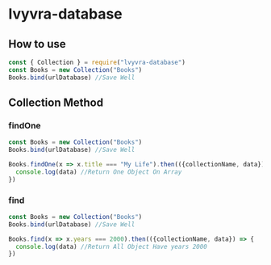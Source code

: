 # lvyvra-database
## How to use

```js
const { Collection } = require("lvyvra-database")
const Books = new Collection("Books")
Books.bind(urlDatabase) //Save Well
```

## Collection Method

### findOne

```js
const Books = new Collection("Books")
Books.bind(urlDatabase) //Save Well

Books.findOne(x => x.title === "My Life").then(({collectionName, data}) => {
  console.log(data) //Return One Object On Array
})
```

### find

```js
const Books = new Collection("Books")
Books.bind(urlDatabase) //Save Well

Books.find(x => x.years === 2000).then(({collectionName, data}) => {
  console.log(data) //Return All Object Have years 2000
})
```

